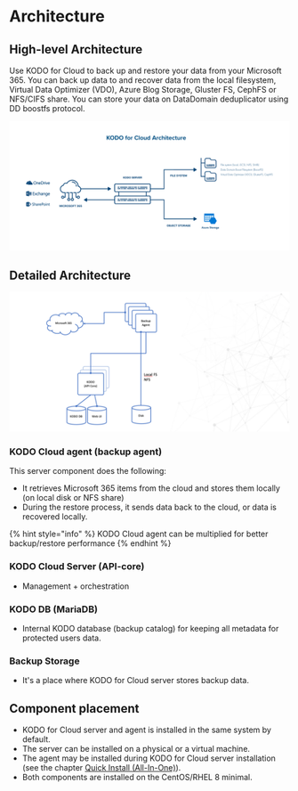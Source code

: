 # Architecture

## High-level Architecture

Use KODO for Cloud to back up and restore your data from your Microsoft 365. You can back up data to and recover data from the local filesystem, Virtual Data Optimizer \(VDO\), Azure Blog Storage, Gluster FS, CephFS or NFS/CIFS share. You can store your data on DataDomain deduplicator using DD boostfs protocol.

![](../.gitbook/assets/kfc_architecture_2021_transparent.png)

## Detailed Architecture

![](../.gitbook/assets/kodo-for-cloud-detailed-architecture.png)

### KODO Cloud agent \(backup agent\)

This server component does the following:

* It retrieves Microsoft 365 items from the cloud and stores them locally \(on local disk or NFS share\)
* During the restore process, it sends data back to the cloud, or data is recovered locally. 

{% hint style="info" %}
KODO Cloud agent can be multiplied for better backup/restore performance
{% endhint %}

### KODO Cloud Server \(API-core\)

* Management + orchestration

### KODO DB \(MariaDB\) 

* Internal KODO database \(backup catalog\) for keeping all metadata for protected users data. 

### Backup Storage

* It's a place where KODO for Cloud server stores backup data.

## Component placement

* KODO for Cloud server and agent is installed in the same system by default. 
* The server can be installed on a physical or a virtual machine.
* The agent may be installed during KODO for Cloud server installation \(see the chapter  [Quick Install \(All-In-One\)](../deployment/quick-install-all-in-one.md)\).
* Both components are installed on the CentOS/RHEL 8 minimal.

